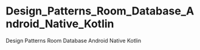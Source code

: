 # Design_Patterns_Room_Database_Android_Native_Kotlin
Design Patterns Room Database Android Native Kotlin
